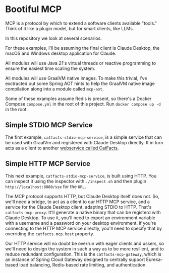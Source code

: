# Bootiful MCP 


MCP is a protocol by which to extend a software clients available "tools." Think of it like a plugin model, but for smart clients, like LLMs. 

In this repository we look at several scenarios. 

For these examples, I'll be assuming the final client is Claude Desktop, the macOS and Windows desktop application for Claude. 

All modules will use Java 21's virtual threads or reactive programming to ensure the easiest time scaling the system. 

All modules will use GraalVM native images. To make this trivial, I've exctracted out some Spring AOT hints to help the GraalVM native image compilation along into a module called `mcp-aot`. 

Some of these examples assume Redis is present, so there's a Docker Compose `compose.yml` in the root of this project. Run `docker compose up -d ` in the root.

## Simple STDIO MCP Service

The first example, `catfacts-stdio-mcp-service`, is a simple service that can be used with GraalVm and registered with Claude Desktop directly. It in turn acts as a client to another [webservice called CatFacts](https://catfacts.ninja).


## Simple HTTP MCP Service 

This next example, `catfacts-stdio-mcp-service`, is built using HTTP. You can inspect it using the inspector with `./inspect.sh` and then plugin `http://localhost:8080/sse` for the `URL`.

The MCP protocol supports HTTP, but Claude Desktop itself does not. So, we'll need a bridge, to act as a client to our HTTP MCP service, and a service for the Claude Desktop client, adapting STDIO to HTTP. That's `catfacts-mcp-proxy`. It'll generate a native binary that can be registerd with Claude Desktop. To use it, you'll need to export an environment variable with a username and a password on your desktop environment. if you're connecting to the HTTP MCP service directly, you'll need to specify that by overriding the `catfacts.mcp.host` property.

Our HTTP service will no doubt be overrun with eager clients and ussers, so we'll need to design the system in such a way as to be more resilient, and to reduce redundant configuration. This is the `catfacts-mcp-gateway`, which is an instance of Spring Cloud Gateway designed to centrally support Eureka-based load balancing, Redis-based rate limiting, and authentication.

